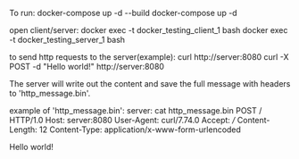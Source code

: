 To run:
docker-compose up -d --build
docker-compose up -d

open client/server:
docker exec -t docker_testing_client_1 bash
docker exec -t docker_testing_server_1 bash


to send http requests to the server(example):
curl http://server:8080
curl -X POST -d "Hello world!" http://server:8080

The server will write out the content and save the full message with headers to 'http_message.bin'.

example of 'http_message.bin':
server: cat http_message.bin 
POST / HTTP/1.0
Host: server:8080
User-Agent: curl/7.74.0
Accept: */*
Content-Length: 12
Content-Type: application/x-www-form-urlencoded

Hello world!
